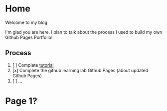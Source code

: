 # Home

Welcome to my blog

I'm glad you are here. I plan to talk about the process I used to build my own Github Pages Portfolio!

## Process

1. [ ] Complete [tutorial](https://dannguyen.github.io/github-for-portfolios/)
2. [x] Complete the github learning lab Github Pages (about updated Github Pages)
3. [ ] ...

# Page 1?

